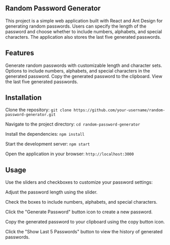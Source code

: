 ## Random Password Generator
This project is a simple web application built with React and Ant Design for generating random passwords. Users can specify the length of the password and choose whether to include numbers, alphabets, and special characters. The application also stores the last five generated passwords.

## Features
Generate random passwords with customizable length and character sets.
Options to include numbers, alphabets, and special characters in the generated password.
Copy the generated password to the clipboard.
View the last five generated passwords.

## Installation
Clone the repository:
``` git clone https://github.com/your-username/random-password-generator.git ```

Navigate to the project directory:
``` cd random-password-generator ```

Install the dependencies:
``` npm install ```

Start the development server:
``` npm start ```

Open the application in your browser:
``` http://localhost:3000 ```


## Usage

Use the sliders and checkboxes to customize your password settings:

Adjust the password length using the slider.

Check the boxes to include numbers, alphabets, and special characters.

Click the "Generate Password" button icon to create a new password.

Copy the generated password to your clipboard using the copy button icon.

Click the "Show Last 5 Passwords" button to view the history of generated passwords.



